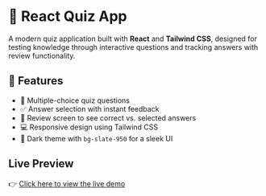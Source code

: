 # 🧠 React Quiz App

A modern quiz application built with **React** and **Tailwind CSS**, designed for testing knowledge through interactive questions and tracking answers with review functionality.

## 🚀 Features

- 📝 Multiple-choice quiz questions
- ✅ Answer selection with instant feedback
- 🔄 Review screen to see correct vs. selected answers
- 💻 Responsive design using Tailwind CSS
- 🌙 Dark theme with `bg-slate-950` for a sleek UI

## Live Preview

👉 [Click here to view the live demo](https://react-quiz-wahid.netlify.app/home)
